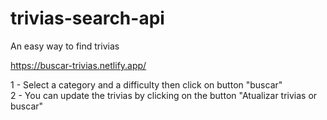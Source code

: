 # trivias-search-api

An easy way to find trivias

https://buscar-trivias.netlify.app/

1 - Select a category and a difficulty then click on button "buscar"</br>
2 -  You can update the trivias by clicking on the button "Atualizar trivias or buscar"
